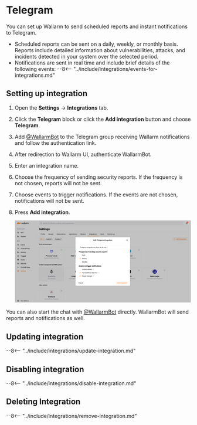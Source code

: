 # Telegram

You can set up Wallarm to send scheduled reports and instant notifications to Telegram.

* Scheduled reports can be sent on a daily, weekly, or monthly basis. Reports include detailed information about vulnerabilities, attacks, and incidents detected in your system over the selected period.
* Notifications are sent in real time and include brief details of the following events:
    --8<-- "../include/integrations/events-for-integrations.md"

## Setting up integration

1. Open the **Settings** → **Integrations** tab.
2. Click the **Telegram** block or click the **Add integration** button and choose **Telegram**.
3. Add [@WallarmBot](https://t.me/WallarmBot) to the Telegram group receiving Wallarm notifications and follow the authentication link.
4. After redirection to Wallarm UI, authenticate WallarmBot.
5. Enter an integration name.
6. Choose the frequency of sending security reports. If the frequency is not chosen, reports will not be sent.
7. Choose events to trigger notifications. If the events are not chosen, notifications will not be sent.
8. Press **Add integration**.

    ![!Telegram integration](../../../images/user-guides/settings/integrations/add-telegram-integration.png)

You can also start the chat with [@WallarmBot](https://t.me/WallarmBot) directly. WallarmBot will send reports and notifications as well.

## Updating integration

--8<-- "../include/integrations/update-integration.md"

## Disabling integration

--8<-- "../include/integrations/disable-integration.md"

## Deleting Integration

--8<-- "../include/integrations/remove-integration.md"
